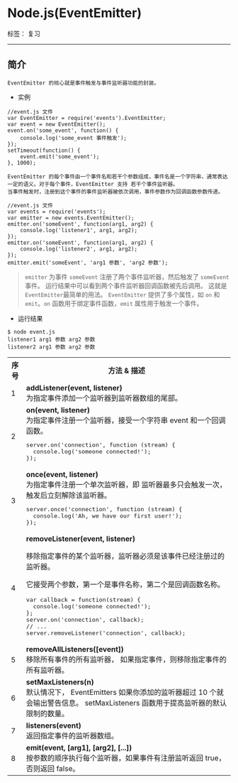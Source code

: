 ﻿# Node.js(EventEmitter)

标签： 复习

---

## 简介

    EventEmitter 的核心就是事件触发与事件监听器功能的封装。

* 实例

```
//event.js 文件
var EventEmitter = require('events').EventEmitter; 
var event = new EventEmitter(); 
event.on('some_event', function() { 
    console.log('some_event 事件触发'); 
}); 
setTimeout(function() { 
    event.emit('some_event'); 
}, 1000); 
```

    EventEmitter 的每个事件由一个事件名和若干个参数组成，事件名是一个字符串，通常表达一定的语义。对于每个事件，EventEmitter 支持 若干个事件监听器。
    当事件触发时，注册到这个事件的事件监听器被依次调用，事件参数作为回调函数参数传递。
    
```
//event.js 文件
var events = require('events'); 
var emitter = new events.EventEmitter(); 
emitter.on('someEvent', function(arg1, arg2) { 
    console.log('listener1', arg1, arg2); 
}); 
emitter.on('someEvent', function(arg1, arg2) { 
    console.log('listener2', arg1, arg2); 
}); 
emitter.emit('someEvent', 'arg1 参数', 'arg2 参数'); 
```

> `emitter` 为事件 `someEvent` 注册了两个事件监听器，然后触发了 `someEvent` 事件。
运行结果中可以看到两个事件监听器回调函数被先后调用。 这就是`EventEmitter`最简单的用法。
`EventEmitter` 提供了多个属性，如 `on` 和 `emit`。`on` 函数用于绑定事件函数，`emit` 属性用于触发一个事件。

* 运行结果

```
$ node event.js 
listener1 arg1 参数 arg2 参数
listener2 arg1 参数 arg2 参数
```

<table class="reference">
<tbody><tr><th>序号</th><th>方法 &amp; 描述</th></tr>
<tr><td>1</td><td><b>addListener(event, listener)</b><br>
为指定事件添加一个监听器到监听器数组的尾部。</td></tr>
<tr><td>2</td><td><b>on(event, listener)</b><br>为指定事件注册一个监听器，接受一个字符串 event 和一个回调函数。
<pre class="prettyprint prettyprinted" style=""><span class="pln">server</span><span class="pun">.</span><span class="pln">on</span><span class="pun">(</span><span class="str">'connection'</span><span class="pun">,</span><span class="pln"> </span><span class="kwd">function</span><span class="pln"> </span><span class="pun">(</span><span class="pln">stream</span><span class="pun">)</span><span class="pln"> </span><span class="pun">{</span><span class="pln">
  console</span><span class="pun">.</span><span class="pln">log</span><span class="pun">(</span><span class="str">'someone connected!'</span><span class="pun">);</span><span class="pln">
</span><span class="pun">});</span></pre>

</td></tr>
<tr><td>3</td><td><b>once(event, listener)</b><br>为指定事件注册一个单次监听器，即 监听器最多只会触发一次，触发后立刻解除该监听器。
<pre class="prettyprint prettyprinted" style=""><span class="pln">server</span><span class="pun">.</span><span class="pln">once</span><span class="pun">(</span><span class="str">'connection'</span><span class="pun">,</span><span class="pln"> </span><span class="kwd">function</span><span class="pln"> </span><span class="pun">(</span><span class="pln">stream</span><span class="pun">)</span><span class="pln"> </span><span class="pun">{</span><span class="pln">
  console</span><span class="pun">.</span><span class="pln">log</span><span class="pun">(</span><span class="str">'Ah, we have our first user!'</span><span class="pun">);</span><span class="pln">
</span><span class="pun">});</span></pre>

</td></tr>
<tr><td>4</td><td><b>removeListener(event, listener)</b><br><p>移除指定事件的某个监听器，监听器必须是该事件已经注册过的监听器。</p><p>它接受两个参数，第一个是事件名称，第二个是回调函数名称。</p>
<pre class="prettyprint prettyprinted" style=""><span class="kwd">var</span><span class="pln"> callback </span><span class="pun">=</span><span class="pln"> </span><span class="kwd">function</span><span class="pun">(</span><span class="pln">stream</span><span class="pun">)</span><span class="pln"> </span><span class="pun">{</span><span class="pln">
  console</span><span class="pun">.</span><span class="pln">log</span><span class="pun">(</span><span class="str">'someone connected!'</span><span class="pun">);</span><span class="pln">
</span><span class="pun">};</span><span class="pln">
server</span><span class="pun">.</span><span class="pln">on</span><span class="pun">(</span><span class="str">'connection'</span><span class="pun">,</span><span class="pln"> callback</span><span class="pun">);</span><span class="pln">
</span><span class="com">// ...</span><span class="pln">
server</span><span class="pun">.</span><span class="pln">removeListener</span><span class="pun">(</span><span class="str">'connection'</span><span class="pun">,</span><span class="pln"> callback</span><span class="pun">);</span></pre>

</td></tr>
<tr><td>5</td><td><b>removeAllListeners([event])</b><br>移除所有事件的所有监听器， 如果指定事件，则移除指定事件的所有监听器。</td></tr>
<tr><td>6</td><td><b>setMaxListeners(n)</b><br>默认情况下， EventEmitters 如果你添加的监听器超过 10 个就会输出警告信息。
setMaxListeners 函数用于提高监听器的默认限制的数量。</td></tr>
<tr><td>7</td><td><b>listeners(event)</b><br>返回指定事件的监听器数组。</td></tr>
<tr><td>8</td><td><b>emit(event, [arg1], [arg2], [...])</b><br>按参数的顺序执行每个监听器，如果事件有注册监听返回 true，否则返回 false。</td></tr>
</tbody></table>



